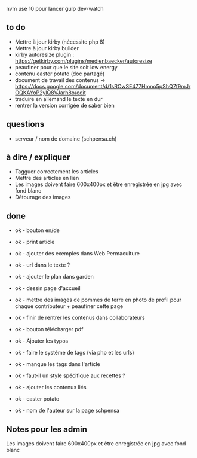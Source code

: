 nvm use 10 pour lancer gulp dev-watch


## to do
- Mettre à jour kirby (nécessite php 8)
- Mettre à jour kirby builder
- kirby autoresize plugin : https://getkirby.com/plugins/medienbaecker/autoresize
- peaufiner pour que le site soit low energy 
- contenu easter potato (doc partagé)
- document de travail des contenus -> https://docs.google.com/document/d/1sRCwSE477Hmno5pShQ7f9mJrOQKAYoP2ylQ8VJarh8o/edit 
- traduire en allemand le texte en dur
- rentrer la version corrigée de saber bien

## questions
- serveur / nom de domaine (schpensa.ch)

## à dire / expliquer
- Tagguer correctement les articles 
- Mettre des articles en lien 
- Les images doivent faire 600x400px et être enregistrée en jpg avec fond blanc
- Détourage des images

## done
- ok - bouton en/de
- ok - print article
- ok - ajouter des exemples dans Web Permaculture 
- ok - url dans le texte ?
- ok - ajouter le plan dans garden  
- ok - dessin page d'accueil 
- ok - mettre des images de pommes de terre en photo de profil pour chaque contributeur + peaufiner cette page 
- ok - finir de rentrer les contenus dans collaborateurs


- ok - bouton télécharger pdf
- ok - Ajouter les typos
- ok - faire le système de tags (via php et les urls)
- ok - manque les tags dans l'article
- ok - faut-il un style spécifique aux recettes ?
- ok - ajouter les contenus liés
- ok - easter potato
- ok - nom de l'auteur sur la page schpensa

## Notes pour les admin
Les images doivent faire 600x400px et être enregistrée en jpg avec fond blanc
